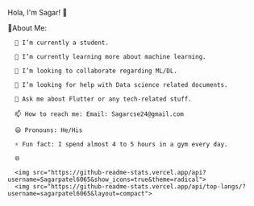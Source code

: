 Hola, I'm Sagar! 👋 

💫About Me: 

      🔭 I’m currently a student. 

      🌱 I’m currently learning more about machine learning. 

      👯 I’m looking to collaborate regarding ML/DL. 

      🤔 I’m looking for help with Data science related documents. 

      💬 Ask me about Flutter or any tech-related stuff. 

      📫 How to reach me: Email: Sagarcse24@gmail.com

      😄 Pronouns: He/His 

      ⚡ Fun fact: I spend almost 4 to 5 hours in a gym every day. 

      🌐 

      <img src="https://github-readme-stats.vercel.app/api?username=Sagarpatel6065&show_icons=true&theme=radical">
      <img src="https://github-readme-stats.vercel.app/api/top-langs/?username=sagarpatel6065&layout=compact">
